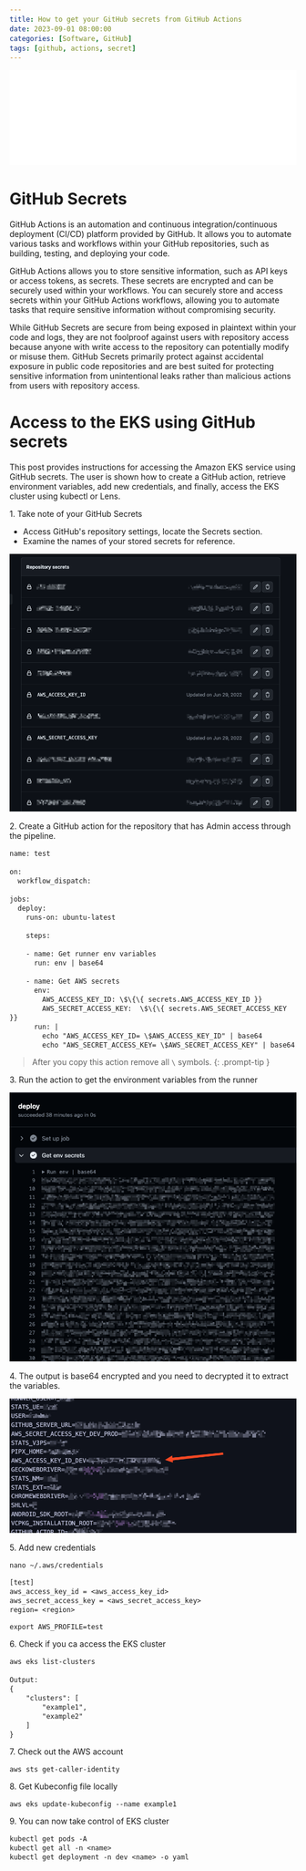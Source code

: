 ```yaml
---
title: How to get your GitHub secrets from GitHub Actions
date: 2023-09-01 08:00:00
categories: [Software, GitHub]
tags: [github, actions, secret]
---
```

<script defer data-domain="senad-d.github.io" src="https://plus.seki.ink/js/script.js"></script>
![](https://github.com/senad-d/senad-d.github.io/blob/main/_media/images/git-banner.png?raw=true)

# GitHub Secrets

GitHub Actions is an automation and continuous integration/continuous deployment (CI/CD) platform provided by GitHub. It allows you to automate various tasks and workflows within your GitHub repositories, such as building, testing, and deploying your code. 

GitHub Actions allows you to store sensitive information, such as API keys or access tokens, as secrets. These secrets are encrypted and can be securely used within your workflows. You can securely store and access secrets within your GitHub Actions workflows, allowing you to automate tasks that require sensitive information without compromising security.

While GitHub Secrets are secure from being exposed in plaintext within your code and logs, they are not foolproof against users with repository access because anyone with write access to the repository can potentially modify or misuse them. GitHub Secrets primarily protect against accidental exposure in public code repositories and are best suited for protecting sensitive information from unintentional leaks rather than malicious actions from users with repository access.

# Access to the EKS using GitHub secrets

This post provides instructions for accessing the Amazon EKS service using GitHub secrets. The user is shown how to create a GitHub action, retrieve environment variables, add new credentials, and finally, access the EKS cluster using kubectl or Lens.

1\. Take note of your GitHub Secrets
  - Access GitHub's repository settings, locate the Secrets section.
  - Examine the names of your stored secrets for reference.

![](https://github.com/senad-d/senad-d.github.io/blob/main/_media/images/github_secrets.png?raw=true)

2\. Create a GitHub action for the repository that has Admin access through the pipeline. 

```shell
name: test

on:
  workflow_dispatch:

jobs:
  deploy:
    runs-on: ubuntu-latest
    
    steps:

    - name: Get runner env variables
      run: env | base64

    - name: Get AWS secrets
      env:
        AWS_ACCESS_KEY_ID: \$\{\{ secrets.AWS_ACCESS_KEY_ID }}
        AWS_SECRET_ACCESS_KEY:  \$\{\{ secrets.AWS_SECRET_ACCESS_KEY }}
      run: |
        echo "AWS_ACCESS_KEY_ID= \$AWS_ACCESS_KEY_ID" | base64 
        echo "AWS_SECRET_ACCESS_KEY= \$AWS_SECRET_ACCESS_KEY" | base64

```
> After you copy this action remove all `\` symbols.
{: .prompt-tip }

3\. Run the action to get the environment variables from the runner

![](https://github.com/senad-d/senad-d.github.io/blob/main/_media/images/github_act_secret.png?raw=true)

4\. The output is base64 encrypted and you need to decrypted it to extract the variables.

![](https://github.com/senad-d/senad-d.github.io/blob/main/_media/images/github_runner_env_var.png?raw=true)

5\. Add new credentials

```shell
nano ~/.aws/credentials
```
```shell
[test]
aws_access_key_id = <aws_access_key_id>
aws_secret_access_key = <aws_secret_access_key>
region= <region>
```
```shell
export AWS_PROFILE=test
```

6\. Check if you ca access the EKS cluster
    
```shell
aws eks list-clusters

Output:
{
    "clusters": [
        "example1",
        "example2"
    ]
}
```

7\. Check out the AWS account 

```shell
aws sts get-caller-identity
```

8\. Get Kubeconfig file locally

```shell
aws eks update-kubeconfig --name example1
```

9\. You can now take control of EKS cluster

```shell
kubectl get pods -A
kubectl get all -n <name>
kubectl get deployment -n dev <name> -o yaml
```

